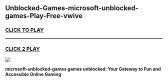 
## Unblocked-Games-microsoft-unblocked-games-Play-Free-vwive
<h3>
<a href="https://premium76.site?title=microsoft-unblocked-games&ref=18A1">CLICK TO PLAY</a></h3>
<hr>

<h3>
<a href="https://premium76.site?title=microsoft-unblocked-games&ref=18A1">CLICK 2 PLAY</a>
  
</h3>

<a href="https://premium76.site?title=microsoft-unblocked-games&ref=18A1"><img src="https://clearcache.store/games.png"></a>


**microsoft-unblocked-games games unblocked: Your Gateway to Fun and Accessible Online Gaming**
